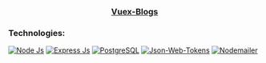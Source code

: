 <!-- Vuex-log LOGO -->
<br />
 <p align="center">
    <h3 align="center">
        <a href="https://github.com/Brainiac5l0th/blogs_api" target="_blank" >
            Vuex-Blogs
        </a>
    </h3>
</p>

### Technologies:

[![Node Js][node-js-shield]][node-js-url]
[![Express Js][node-js-shield]][express-js-url]
[![PostgreSQL][postgres-ql-shield]][postgres-ql-url]
[![Json-Web-Tokens][jwt-shield]][jwt-url]
[![Nodemailer][nodemailer-shield]][nodemailer-url]

<!-- TABLE OF CONTENTS -->


<!-- MARKDOWN LINKS & IMAGES -->

[node-js-shield]: https://img.shields.io/badge/Node.js-43853D?style=for-the-badge&logo=node.js&logoColor=white
[node-js-url]: https://nodejs.org/en/docs
[express-js-shield]: https://img.shields.io/badge/Express.js-404D59?style=for-the-badge
[express-js-url]: https://expressjs.com/en/starter/installing.html
[postgres-ql-shield]: https://img.shields.io/badge/PostgreSQL-316192?style=for-the-badge&logo=postgresql&logoColor=white
[postgres-ql-url]: https://www.postgresql.org/docs/
[jwt-shield]: https://img.shields.io/badge/json%20web%20token-323330?style=for-the-badge&logo=json-web-tokens&logoColor=pink
[jwt-url]: https://jwt.io/introduction
[nodemailer-shield]: https://img.shields.io/badge/nodemailer-teal?style=for-the-badge
[nodemailer-url]: https://nodemailer.com/about/
